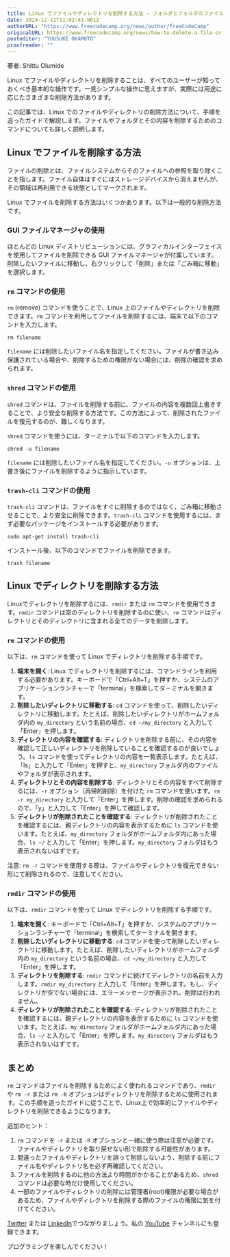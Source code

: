 ```yaml
--- 
title: Linux でファイルやディレクトリを削除する方法 – フォルダとフォルダのファイルを削除するコマンド 
date: 2024-12-11T11:02:41.961Z 
authorURL: "https://www.freecodecamp.org/news/author/freeCodeCamp"
originalURL: https://www.freecodecamp.org/news/how-to-delete-a-file-or-directory-in-linux/ 
posteditor: "YUUSUKE OKAMOTO" 
proofreader: "" 
--- 
```

 
著者: Shittu Olumide 
 
<!-- more --> 
 
Linux でファイルやディレクトリを削除することは、すべてのユーザーが知っておくべき基本的な操作です。一見シンプルな操作に思えますが、実際には用途に応じたさまざまな削除方法があります。 
 
この記事では、Linux でのファイルやディレクトリの削除方法について、手順を追ったガイドで解説します。ファイルやフォルダとその内容を削除するためのコマンドについても詳しく説明します。 
 
## Linux でファイルを削除する方法 
 
ファイルの削除とは、ファイルシステムからそのファイルへの参照を取り除くことを指します。ファイル自体はすぐにはストレージデバイスから消えませんが、その領域は再利用できる状態としてマークされます。 
 
Linux でファイルを削除する方法はいくつかあります。以下は一般的な削除方法です。 
 
### GUI ファイルマネージャの使用
 
ほとんどの Linux ディストリビューションには、グラフィカルインターフェイスを使用してファイルを削除できる GUI ファイルマネージャが付属しています。削除したいファイルに移動し、右クリックして「削除」または「ごみ箱に移動」を選択します。 
 
### `rm` コマンドの使用
 
`rm` (remove) コマンドを使うことで、Linux 上のファイルやディレクトリを削除できます。`rm` コマンドを利用してファイルを削除するには、端末で以下のコマンドを入力します。 
 
``` 
rm filename 
``` 

`filename` には削除したいファイル名を指定してください。ファイルが書き込み保護されている場合や、削除するための権限がない場合には、削除の確認を求められます。 

### `shred` コマンドの使用
 
`shred` コマンドは、ファイルを削除する前に、ファイルの内容を複数回上書きすることで、より安全な削除する方法です。この方法によって、削除されたファイルを復元するのが、難しくなります。 
 
`shred` コマンドを使うには、ターミナルで以下のコマンドを入力します。 
 
``` 
shred -u filename 
``` 
 
`filename` には削除したいファイル名を指定してください。`-u` オプションは、上書き後にファイルを削除するように指示しています。 
 
### `trash-cli` コマンドの使用
 
`trash-cli` コマンドは、ファイルをすぐに削除するのではなく、ごみ箱に移動させることで、より安全に削除できます。`trash-cli` コマンドを使用するには、まず必要なパッケージをインストールする必要があります。 
 
``` 
sudo apt-get install trash-cli 
``` 
 
インストール後、以下のコマンドでファイルを削除できます。 
 
``` 
trash filename 
``` 
 
## Linux でディレクトリを削除する方法 
 
Linuxでディレクトリを削除するには、`rmdir` または `rm` コマンドを使用できます。`rmdir` コマンドは空のディレクトリを削除するのに使い、`rm` コマンドはディレクトリとそのディレクトリに含まれる全てのデータを削除します。 
 
### `rm` コマンドの使用
 
以下は、`rm` コマンドを使って Linux でディレクトリを削除する手順です。 
 
1. **端末を開く**: Linux でディレクトリを削除するには、コマンドラインを利用する必要があります。キーボードで「Ctrl+Alt+T」を押すか、システムのアプリケーションランチャーで「terminal」を検索してターミナルを開きます。 
2. **削除したいディレクトリに移動する**: `cd` コマンドを使って、削除したいディレクトリに移動します。たとえば、削除したいディレクトリがホームフォルダ内の `my_directory` という名前の場合、`cd ~/my_directory` と入力して「Enter」を押します。 
3. **ディレクトリの内容を確認する**: ディレクトリを削除する前に、その内容を確認して正しいディレクトリを削除していることを確認するのが良いでしょう。`ls` コマンドを使ってディレクトリの内容を一覧表示します。たとえば、「ls」と入力して「Enter」を押すと、`my_directory` フォルダ内のファイルやフォルダが表示されます。 
4. **ディレクトリとその内容を削除する**: ディレクトリとその内容をすべて削除するには、`-r` オプション（再帰的削除）を付けた `rm` コマンドを使います。`rm -r my_directory` と入力して「Enter」を押します。削除の確認を求められるので、「y」と入力して「Enter」を押して確認します。 
5. **ディレクトリが削除されたことを確認する**: ディレクトリが削除されたことを確認するには、親ディレクトリの内容を表示するために `ls` コマンドを使います。たとえば、`my_directory` フォルダがホームフォルダ内にあった場合、`ls ~/` と入力して「Enter」を押します。`my_directory` フォルダはもう表示されないはずです。 
 
注意: `rm -r` コマンドを使用する際は、ファイルやディレクトリを復元できない形にて削除されるので、注意してください。 
 
### `rmdir` コマンドの使用
 
以下は、`rmdir` コマンドを使って Linux でディレクトリを削除する手順です。 
 
1. **端末を開く**: キーボードで「Ctrl+Alt+T」を押すか、システムのアプリケーションランチャーで「terminal」を検索してターミナルを開きます。 
2. **削除したいディレクトリに移動する**: `cd` コマンドを使って削除したいディレクトリに移動します。たとえば、削除したいディレクトリがホームフォルダ内の `my_directory` という名前の場合、`cd ~/my_directory` と入力して「Enter」を押します。 
3. **ディレクトリを削除する**: `rmdir` コマンドに続けてディレクトリの名前を入力します。`rmdir my_directory` と入力して「Enter」を押します。もし、ディレクトリが空でない場合には、エラーメッセージが表示され、削除は行われません。 
4. **ディレクトリが削除されたことを確認する**: ディレクトリが削除されたことを確認するには、親ディレクトリの内容を表示するために `ls` コマンドを使います。たとえば、`my_directory` フォルダがホームフォルダ内にあった場合、`ls ~/` と入力して「Enter」を押します。`my_directory` フォルダはもう表示されないはずです。 
 
## まとめ
`rm` コマンドはファイルを削除するためによく使われるコマンドであり、`rmdir` や `rm -r` または `rm -R` オプションはディレクトリを削除するために使用されます。この手順を追ったガイドに従うことで、Linux上で効率的にファイルやディレクトリを削除できるようになります。 
 
追加のヒント： 
 
1. `rm` コマンドを `-r` または `-R` オプションと一緒に使う際は注意が必要です。ファイルやディレクトリを取り戻せない形で削除する可能性があります。 
2. 間違ったファイルやディレクトリを誤って削除しないよう、削除する前にファイル名やディレクトリ名を必ず再確認してください。 
3. ファイルを削除するのに他の方法より時間がかかることがあるため、`shred` コマンドは必要な時だけ使用してください。 
4. 一部のファイルやディレクトリの削除には管理者(root)権限が必要な場合があるため、ファイルやディレクトリを削除する際のファイルの権限に気を付けてください。 
 
[Twitter](https://www.twitter.com/Shittu_Olumide_) または [LinkedIn](https://www.linkedin.com/in/olumide-shittu)でつながりましょう。私の [YouTube](https://www.youtube.com/channel/UCNhFxpk6hGt5uMCKXq0Jl8A) チャンネルにも登録できます。 
 
プログラミングを楽しんでください！
 
 